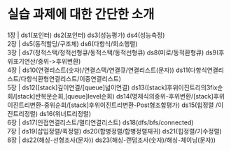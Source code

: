 # 실습 과제에 대한 간단한 소개

1장 | ds1(포인터) ds2(포인터) ds3(성능평가) ds4(성능측정) \
2장 | ds5(동적할당/구조체) ds6(다항식/희소행렬) \
3장 | ds7(정적스택/정적선형큐/동적스택/동적선형큐) ds8(미로/동적환형큐) ds9(후위표기연산/중위->후위변환) \
4장 | ds10(연결리스트(숫자)/연결스택/연결큐/연결리스트(문자)) ds11(다항식연결리스트/다항식환형연결리스트/이중연결리스트) \
5장 | ds12([stack]깊이연결/[queue]넓이연결) ds13([stack]후위이진트리의3fix순회/[stack]반복문순회,[queue]level순회) ds14(명제식의중위-후위변환/[stack]후위이진트리변환-중위순회/[stack]후위이진트리변환-Post형조합평가) ds15(힙정렬 /이진트리정렬) ds16(위너트리정렬) \
6장 | ds17(인접연결리스트/멀티연결리스트) ds18(dfs/bfs/connected) \
7장 | ds19(삽입정렬/퀵정렬) ds20(합병정렬/합병정렬재귀) ds21(힙정렬/기수정렬) \
8장 | ds22(해싱-선형조사(문자)) ds23(해싱-랜덤조사(숫자)/해싱-체이닝(문자))
